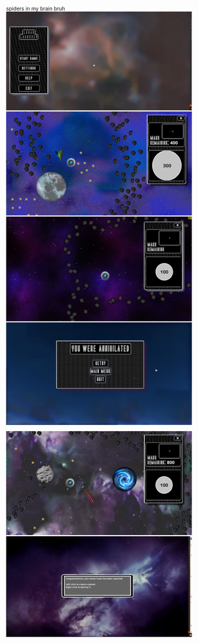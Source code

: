 spiders in my brain bruh
<img src='スクリーンショット (8).png'>
<img src='スクリーンショット (14).png'>
<img src='Screenshot (6).png'>
<img src='スクリーンショット (12).png'>

<img src='スクリーンショット (11).png'>
<img src='スクリーンショット (9).png'>
